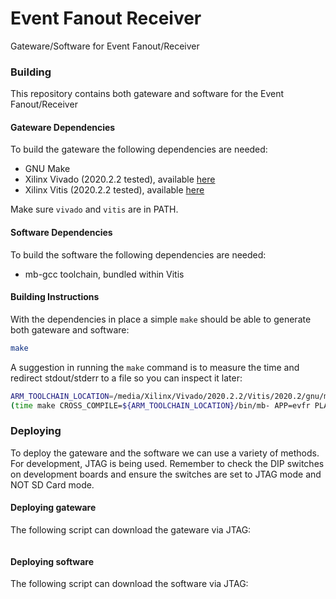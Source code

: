 Event Fanout Receiver
=====================

Gateware/Software for Event Fanout/Receiver

### Building

This repository contains both gateware and software
for the Event Fanout/Receiver

#### Gateware Dependencies

To build the gateware the following dependencies are needed:

* GNU Make
* Xilinx Vivado (2020.2.2 tested), available [here](https://www.xilinx.com/support/download/index.html/content/xilinx/en/downloadNav/vivado-design-tools.html)
* Xilinx Vitis (2020.2.2 tested), available [here](https://www.xilinx.com/support/download/index.html/content/xilinx/en/downloadNav/vitis.html)

Make sure `vivado` and `vitis` are in PATH.

#### Software Dependencies

To build the software the following dependencies are needed:

* mb-gcc toolchain, bundled within Vitis

#### Building Instructions

With the dependencies in place a simple `make` should be able to generate
both gateware and software:

```bash
make
```

A suggestion in running the `make` command is to measure the time
and redirect stdout/stderr to a file so you can inspect it later:

```bash
ARM_TOOLCHAIN_LOCATION=/media/Xilinx/Vivado/2020.2.2/Vitis/2020.2/gnu/microblaze/lin
(time make CROSS_COMPILE=${ARM_TOOLCHAIN_LOCATION}/bin/mb- APP=evfr PLATFORM=marble && notify-send 'Compilation SUCCESS' || notify-send 'Compilation ERROR'; date) 2>&1 | tee make_output
```

### Deploying

To deploy the gateware and the software we can use a variety of
methods. For development, JTAG is being used. Remember to check
the DIP switches on development boards and ensure the switches
are set to JTAG mode and NOT SD Card mode.

#### Deploying gateware

The following script can download the gateware via JTAG:

```bash
```

#### Deploying software

The following script can download the software via JTAG:

```bash
```
